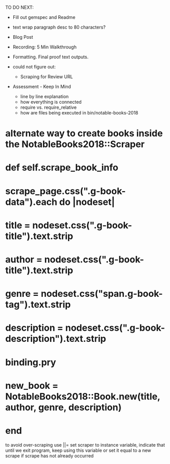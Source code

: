TO DO NEXT:

- Fill out gemspec and Readme
- text wrap paragraph desc to 80 characters?
- Blog Post
- Recording: 5 Min Walkthrough

- Formatting. Final proof text outputs.

- could not figure out:
  - Scraping for Review URL
  
- Assessment - Keep In Mind
  - line by line explanation
  - how everything is connected
  - require vs. require_relative
  - how are files being executed in bin/notable-books-2018


# alternate way to create books inside the NotableBooks2018::Scraper
#  def self.scrape_book_info
# scrape_page.css(".g-book-data").each do |nodeset|
#   title = nodeset.css(".g-book-title").text.strip
#   author = nodeset.css(".g-book-title").text.strip
#   genre = nodeset.css("span.g-book-tag").text.strip
#   description = nodeset.css(".g-book-description").text.strip
#   binding.pry
#   new_book = NotableBooks2018::Book.new(title, author, genre, description)
# end

 to avoid over-scraping
 use ||=
 set scraper to instance variable, indicate that until we exit program, keep using this variable
 or set it equal to a new scrape if scrape has not already occurred
